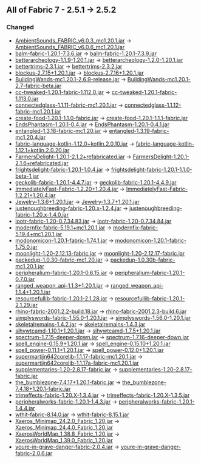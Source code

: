 ## All of Fabric 7 - 2.5.1 -> 2.5.2

### Changed

  * [AmbientSounds_FABRIC_v6.0.3_mc1.20.1.jar](https://www.curseforge.com/minecraft/mc-mods/ambientsounds/files/5492125) -> [AmbientSounds_FABRIC_v6.0.6_mc1.20.1.jar](https://www.curseforge.com/minecraft/mc-mods/ambientsounds/files/5670555)
  * [balm-fabric-1.20.1-7.3.6.jar](https://www.curseforge.com/minecraft/mc-mods/balm-fabric/files/5467592) -> [balm-fabric-1.20.1-7.3.9.jar](https://www.curseforge.com/minecraft/mc-mods/balm-fabric/files/5644969)
  * [betterarcheology-1.1.9-1.20.1.jar](https://www.curseforge.com/minecraft/mc-mods/better-archeology/files/5341709) -> [betterarcheology-1.2.0-1.20.1.jar](https://www.curseforge.com/minecraft/mc-mods/better-archeology/files/5647780)
  * [bettertrims-2.3.1.jar](https://www.curseforge.com/minecraft/mc-mods/better-trims/files/5286405) -> [bettertrims-2.3.2.jar](https://www.curseforge.com/minecraft/mc-mods/better-trims/files/5641583)
  * [blockus-2.7.15+1.20.1.jar](https://www.curseforge.com/minecraft/mc-mods/blockus/files/5430854) -> [blockus-2.7.16+1.20.1.jar](https://www.curseforge.com/minecraft/mc-mods/blockus/files/5638955)
  * [BuildingWands-mc1.20.1-2.6.9-release.jar](https://www.curseforge.com/minecraft/mc-mods/building-wands/files/5119747) -> [BuildingWands-mc1.20.1-2.7-fabric-beta.jar](https://www.curseforge.com/minecraft/mc-mods/building-wands/files/5654679)
  * [cc-tweaked-1.20.1-fabric-1.112.0.jar](https://www.curseforge.com/minecraft/mc-mods/cc-tweaked/files/5582997) -> [cc-tweaked-1.20.1-fabric-1.113.0.jar](https://www.curseforge.com/minecraft/mc-mods/cc-tweaked/files/5644985)
  * [connectedglass-1.1.11-fabric-mc1.20.1.jar](https://www.curseforge.com/minecraft/mc-mods/connected-glass/files/5002585) -> [connectedglass-1.1.12-fabric-mc1.20.1.jar](https://www.curseforge.com/minecraft/mc-mods/connected-glass/files/5657171)
  * [create-food-1.20.1-1.1.0-fabric.jar](https://www.curseforge.com/minecraft/mc-mods/create-food/files/5502037) -> [create-food-1.20.1-1.1.1-fabric.jar](https://www.curseforge.com/minecraft/mc-mods/create-food/files/5641692)
  * [EndsPhantasm-1.20.1-0.4.jar](https://www.curseforge.com/minecraft/mc-mods/phantasm/files/5540195) -> [EndsPhantasm-1.20.1-0.4.1.jar](https://www.curseforge.com/minecraft/mc-mods/phantasm/files/5673977)
  * [entangled-1.3.18-fabric-mc1.20.jar](https://www.curseforge.com/minecraft/mc-mods/entangled/files/5275213) -> [entangled-1.3.19-fabric-mc1.20.4.jar](https://www.curseforge.com/minecraft/mc-mods/entangled/files/5656243)
  * [fabric-language-kotlin-1.12.0+kotlin.2.0.10.jar](https://www.curseforge.com/minecraft/mc-mods/fabric-language-kotlin/files/5604102) -> [fabric-language-kotlin-1.12.1+kotlin.2.0.20.jar](https://www.curseforge.com/minecraft/mc-mods/fabric-language-kotlin/files/5655463)
  * [FarmersDelight-1.20.1-2.1.2+refabricated.jar](https://www.curseforge.com/minecraft/mc-mods/farmers-delight-refabricated/files/5568031) -> [FarmersDelight-1.20.1-2.1.6+refabricated.jar](https://www.curseforge.com/minecraft/mc-mods/farmers-delight-refabricated/files/5684645)
  * [frightsdelight-fabric-1.20.1-1.0.4.jar](https://www.curseforge.com/minecraft/mc-mods/frights-delight/files/5262828) -> [frightsdelight-fabric-1.20.1-1.1.0-beta-1.jar](https://www.curseforge.com/minecraft/mc-mods/frights-delight/files/5671923)
  * [geckolib-fabric-1.20.1-4.4.7.jar](https://www.curseforge.com/minecraft/mc-mods/geckolib/files/5460308) -> [geckolib-fabric-1.20.1-4.4.9.jar](https://www.curseforge.com/minecraft/mc-mods/geckolib/files/5675212)
  * [ImmediatelyFast-Fabric-1.2.20+1.20.4.jar](https://www.curseforge.com/minecraft/mc-mods/immediatelyfast/files/5616495) -> [ImmediatelyFast-Fabric-1.2.21+1.20.4.jar](https://www.curseforge.com/minecraft/mc-mods/immediatelyfast/files/5672336)
  * [Jewelry-1.3.6+1.20.1.jar](https://www.curseforge.com/minecraft/mc-mods/jewelry/files/5614800) -> [Jewelry-1.3.7+1.20.1.jar](https://www.curseforge.com/minecraft/mc-mods/jewelry/files/5672344)
  * [justenoughbreeding-fabric-1.20.x-1.2.4.jar](https://www.curseforge.com/minecraft/mc-mods/justenoughbreeding/files/5532539) -> [justenoughbreeding-fabric-1.20.x-1.4.0.jar](https://www.curseforge.com/minecraft/mc-mods/justenoughbreeding/files/5682438)
  * [lootr-fabric-1.20-0.7.34.83.jar](https://www.curseforge.com/minecraft/mc-mods/lootr-fabric/files/5636646) -> [lootr-fabric-1.20-0.7.34.84.jar](https://www.curseforge.com/minecraft/mc-mods/lootr-fabric/files/5639247)
  * [modernfix-fabric-5.19.1+mc1.20.1.jar](https://www.curseforge.com/minecraft/mc-mods/modernfix/files/5616611) -> [modernfix-fabric-5.19.4+mc1.20.1.jar](https://www.curseforge.com/minecraft/mc-mods/modernfix/files/5676012)
  * [modonomicon-1.20.1-fabric-1.74.1.jar](https://www.curseforge.com/minecraft/mc-mods/modonomicon/files/5621863) -> [modonomicon-1.20.1-fabric-1.75.0.jar](https://www.curseforge.com/minecraft/mc-mods/modonomicon/files/5675085)
  * [moonlight-1.20-2.12.13-fabric.jar](https://www.curseforge.com/minecraft/mc-mods/selene/files/5638174) -> [moonlight-1.20-2.12.17-fabric.jar](https://www.curseforge.com/minecraft/mc-mods/selene/files/5666908)
  * [packedup-1.0.30-fabric-mc1.20.jar](https://www.curseforge.com/minecraft/mc-mods/packed-up-backpacks/files/4715300) -> [packedup-1.0.30b-fabric-mc1.20.1.jar](https://www.curseforge.com/minecraft/mc-mods/packed-up-backpacks/files/5653583)
  * [peripheralium-fabric-1.20.1-0.6.15.jar](https://www.curseforge.com/minecraft/mc-mods/peripheralium/files/5077945) -> [peripheralium-fabric-1.20.1-0.7.0.jar](https://www.curseforge.com/minecraft/mc-mods/peripheralium/files/5647716)
  * [ranged_weapon_api-1.1.3+1.20.1.jar](https://www.curseforge.com/minecraft/mc-mods/ranged-weapon-api/files/5612185) -> [ranged_weapon_api-1.1.4+1.20.1.jar](https://www.curseforge.com/minecraft/mc-mods/ranged-weapon-api/files/5655499)
  * [resourcefullib-fabric-1.20.1-2.1.28.jar](https://www.curseforge.com/minecraft/mc-mods/resourceful-lib/files/5568217) -> [resourcefullib-fabric-1.20.1-2.1.29.jar](https://www.curseforge.com/minecraft/mc-mods/resourceful-lib/files/5659872)
  * [rhino-fabric-2001.2.2-build.18.jar](https://www.curseforge.com/minecraft/mc-mods/rhino/files/4944324) -> [rhino-fabric-2001.2.3-build.6.jar](https://www.curseforge.com/minecraft/mc-mods/rhino/files/5655835)
  * [simplyswords-fabric-1.55.0-1.20.1.jar](https://www.curseforge.com/minecraft/mc-mods/simply-swords/files/5255981) -> [simplyswords-1.56.0-1.20.1.jar](https://www.curseforge.com/minecraft/mc-mods/simply-swords/files/5639522)
  * [skeletalremains-1.4.2.jar](https://www.curseforge.com/minecraft/mc-mods/skeletal-remains/files/4855757) -> [skeletalremains-1.4.3.jar](https://www.curseforge.com/minecraft/mc-mods/skeletal-remains/files/5659312)
  * [sihywtcamd-1.10.1+1.20.1.jar](https://www.curseforge.com/minecraft/mc-mods/sihywtcamd/files/5516221) -> [sihywtcamd-1.7.5+1.20.1.jar](https://www.curseforge.com/minecraft/mc-mods/sihywtcamd/files/4704156)
  * [spectrum-1.7.15-deeper-down.jar](https://www.curseforge.com/minecraft/mc-mods/spectrum/files/5568442) -> [spectrum-1.7.16-deeper-down.jar](https://www.curseforge.com/minecraft/mc-mods/spectrum/files/5628619)
  * [spell_engine-0.15.9+1.20.1.jar](https://www.curseforge.com/minecraft/mc-mods/spell-engine/files/5625267) -> [spell_engine-0.15.10+1.20.1.jar](https://www.curseforge.com/minecraft/mc-mods/spell-engine/files/5672385)
  * [spell_power-0.11.1+1.20.1.jar](https://www.curseforge.com/minecraft/mc-mods/spell-power/files/5562654) -> [spell_power-0.12.0+1.20.1.jar](https://www.curseforge.com/minecraft/mc-mods/spell-power/files/5672350)
  * [supermartijn642corelib-1.1.17-fabric-mc1.20.1.jar](https://www.curseforge.com/minecraft/mc-mods/supermartijn642s-core-lib/files/5102287) -> [supermartijn642corelib-1.1.17a-fabric-mc1.20.1.jar](https://www.curseforge.com/minecraft/mc-mods/supermartijn642s-core-lib/files/5668908)
  * [supplementaries-1.20-2.8.17-fabric.jar](https://www.curseforge.com/minecraft/mc-mods/supplementaries/files/5458839) -> [supplementaries-1.20-2.8.17-fabric.jar](https://www.curseforge.com/minecraft/mc-mods/supplementaries/files/5676066)
  * [the_bumblezone-7.4.17+1.20.1-fabric.jar](https://www.curseforge.com/minecraft/mc-mods/the-bumblezone-fabric/files/5635233) -> [the_bumblezone-7.4.18+1.20.1-fabric.jar](https://www.curseforge.com/minecraft/mc-mods/the-bumblezone-fabric/files/5656068)
  * [trimeffects-fabric-1.20.X-1.3.4.jar](https://www.curseforge.com/minecraft/mc-mods/trimseffects/files/5595152) -> [trimeffects-fabric-1.20.X-1.3.5.jar](https://www.curseforge.com/minecraft/mc-mods/trimseffects/files/5641790)
  * [peripheralworks-fabric-1.20.1-1.4.3.jar](https://www.curseforge.com/minecraft/mc-mods/unlimitedperipheralworks/files/5077950) -> [peripheralworks-fabric-1.20.1-1.4.4.jar](https://www.curseforge.com/minecraft/mc-mods/unlimitedperipheralworks/files/5647709)
  * [wthit-fabric-8.14.0.jar](https://www.curseforge.com/minecraft/mc-mods/wthit/files/5619178) -> [wthit-fabric-8.15.1.jar](https://www.curseforge.com/minecraft/mc-mods/wthit/files/5681115)
  * [Xaeros_Minimap_24.2.0_Fabric_1.20.jar](https://www.curseforge.com/minecraft/mc-mods/xaeros-minimap/files/5394774) -> [Xaeros_Minimap_24.4.0_Fabric_1.20.jar](https://www.curseforge.com/minecraft/mc-mods/xaeros-minimap/files/5685659)
  * [XaerosWorldMap_1.38.8_Fabric_1.20.jar](https://www.curseforge.com/minecraft/mc-mods/xaeros-world-map/files/5394838) -> [XaerosWorldMap_1.39.0_Fabric_1.20.jar](https://www.curseforge.com/minecraft/mc-mods/xaeros-world-map/files/5658225)
  * [youre-in-grave-danger-fabric-2.0.4.jar](https://www.curseforge.com/minecraft/mc-mods/youre-in-grave-danger/files/5629686) -> [youre-in-grave-danger-fabric-2.0.6.jar](https://www.curseforge.com/minecraft/mc-mods/youre-in-grave-danger/files/5654550)

